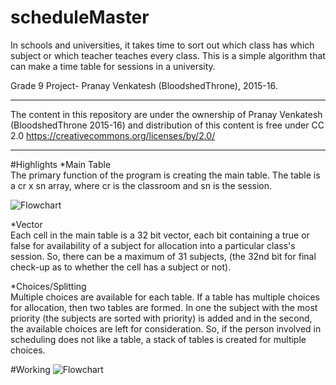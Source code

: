 # scheduleMaster
In schools and universities, it takes time to sort out which class has which subject or which teacher teaches every class. This is a simple algorithm that can make a time table for sessions in a university.

Grade 9 Project- Pranay Venkatesh (BloodshedThrone), 2015-16.

*************************************************************************************************************************************
The content in this repository are under the ownership of Pranay Venkatesh (BloodshedThrone 2015-16)
and distribution of this content is free under CC 2.0
https://creativecommons.org/licenses/by/2.0/
**************************************************************************************************************************************

#Highlights
*Main Table <br>
The primary function of the program is creating the main table. The table is a cr x sn array, where cr is the classroom and sn is the session.

![Flowchart](https://raw.github.com/BloodshedThrone/scheduleMaster/master/screenshots/table.png "Flowchart")

*Vector <br>
Each cell in the main table is a 32 bit vector, each bit containing a true or false for availability of a subject for allocation into a particular class's session. So, there can be a maximum of 31 subjects, (the 32nd bit for final check-up as to whether the cell has a subject or not).

*Choices/Splitting <br>
Multiple choices are available for each table. If a table has multiple choices for allocation, then two tables are formed. In one the subject with the most priority (the subjects are sorted with priority) is added and in the second, the available choices are left for consideration. So, if the person involved in scheduling does not like a table, a stack of tables is created for multiple choices.

#Working
![Flowchart](https://raw.github.com/BloodshedThrone/scheduleMaster/master/screenshots/Untitled.png "Flowchart")



